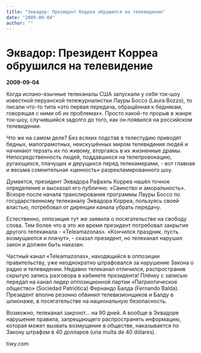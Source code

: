 ```yaml
---
title: "Эквадор: Президент Корреа обрушился на телевидение"
date: "2009-09-04"
author: ""
---
```


# Эквадор: Президент Корреа обрушился на телевидение

**2009-09-04** 

Когда испано-язычные телеканалы США запускали у себя ток-шоу известной перуанской тележурналистки Лауры Боссо (Laura Bozzo), то писали что-то типа «это первая передача, обращённая к беднякам, говорящая с ними об их проблемах». Просто какой-то прорыв в жанре ток-шоу, случившийся задолго до того, как он появился на российском телевидении.

Что же на самом деле? Без всяких подстав в телестудию приводят бедных, малограмотных, неискушённых миром телевидения людей и начинают терзать их по живому, вторгаясь в их жизненные драмы. Непосредственность людей, поддавшихся на телепровокацию, ругающихся, плачущих и дерущихся перед телекамерами, - вот главная и весьма сомнительная «ценность» разрекламированного шоу.

Думается, президент Эквадора Рафаэль Корреа нашёл точное определение и высказал его публично: «Свинство и аморальность». Вскоре после начала транслирования программы Лауры Боссо по государственному телеканалу Эквадора Корреа, пользуясь своей властью, потребовал от дирекции канала убрать передачу.

Естественно, оппозиция тут же заявила о посягательстве на свободу слова. Тем более что в это же время президент потребовал закрытия другого телеканала - «Teleamazonas». «Кончился праздник, пусть возмущаются и плачут», - сказал президент, но телеканал нарушил закон и должен быть наказан.

Частный канал «Teleamazonas», находящийся в оппозиции правительству, уже неоднократно штрафовался за нарушение Закона о радио и телевидении. Недавно телеканал отличился, распространив скрытую запись разговора в кабинете президента! Плёнку с записью передал на канал лидер оппозиционной партии «Патриотическое общество» (Sociedad Patriótica) Фернандо Балда (Fernando Balda). Президент вполне резонно обвинил телевизионщиков и Балду в шпионаже, в посягательстве на национальную безопасность.

Возможно, телеканал закроют... на 90 дней. А вообще в Эквадоре нарушение правила, запрещающего распространять информацию, которая может вызвать возмущение в обществе, наказывается по Закону штрафом в 40 долларов (una multa de 40 dólares).

tiwy.com